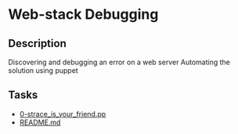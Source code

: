 # Web-stack Debugging

## Description
Discovering and debugging an error on a web server
Automating the solution using puppet


## Tasks
* [0-strace_is_your_friend.pp](0-strace_is_your_friend.pp)
* [README.md](README.md)
